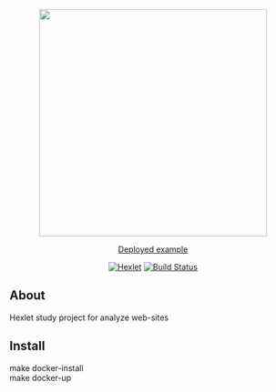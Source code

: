 <p align="center"><a href="https://hexlet.io" target="_blank"><img src="https://cdn2.hexlet.io/assets/hexlet_logo-e99fc2b3b7c1eec88899f3af1435a39aaac6fd29d011dfe2342499c0884b7a96.png" width="400" alt=""></a></p>

<p align="center">
    <a href="http://hexler-page-analyzer.herokuapp.com/">Deployed example</a>
</p>

<p align="center">
    <a href="https://github.com/walkerus/php-project-lvl3/actions?query=workflow%3Ahexlet-check"><img src="https://github.com/walkerus/php-project-lvl3/workflows/hexlet-check/badge.svg" alt="Hexlet"></a>
    <a href="https://github.com/walkerus/php-project-lvl3/actions?query=workflow%3ABuild"><img src="https://github.com/walkerus/php-project-lvl3/workflows/Build/badge.svg" alt="Build Status"></a>
</p>

## About
Hexlet study project for analyze web-sites

## Install
make docker-install  
make docker-up
